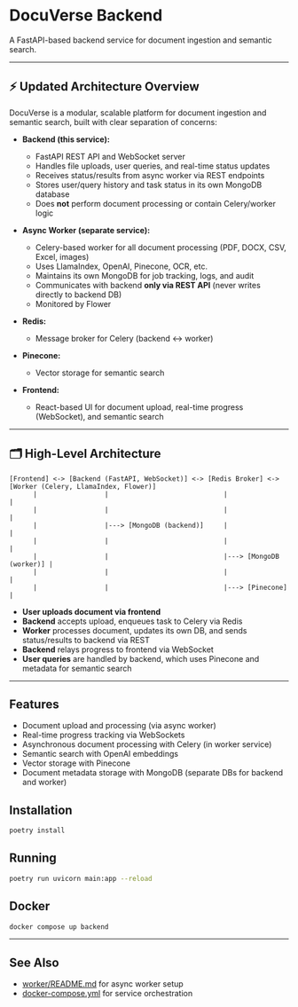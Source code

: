# DocuVerse Backend

A FastAPI-based backend service for document ingestion and semantic search.

---

## ⚡️ Updated Architecture Overview

DocuVerse is a modular, scalable platform for document ingestion and semantic search, built with clear separation of concerns:

- **Backend (this service):**
  - FastAPI REST API and WebSocket server
  - Handles file uploads, user queries, and real-time status updates
  - Receives status/results from async worker via REST endpoints
  - Stores user/query history and task status in its own MongoDB database
  - Does **not** perform document processing or contain Celery/worker logic

- **Async Worker (separate service):**
  - Celery-based worker for all document processing (PDF, DOCX, CSV, Excel, images)
  - Uses LlamaIndex, OpenAI, Pinecone, OCR, etc.
  - Maintains its own MongoDB for job tracking, logs, and audit
  - Communicates with backend **only via REST API** (never writes directly to backend DB)
  - Monitored by Flower

- **Redis:**
  - Message broker for Celery (backend <-> worker)

- **Pinecone:**
  - Vector storage for semantic search

- **Frontend:**
  - React-based UI for document upload, real-time progress (WebSocket), and semantic search

---

## 🗂️ High-Level Architecture

```
[Frontend] <-> [Backend (FastAPI, WebSocket)] <-> [Redis Broker] <-> [Worker (Celery, LlamaIndex, Flower)]
      |                 |                             |                        |
      |                 |                             |                        |
      |                 |---> [MongoDB (backend)]     |                        |
      |                 |                             |                        |
      |                 |                             |---> [MongoDB (worker)] |
      |                 |                             |                        |
      |                 |                             |---> [Pinecone]         |
```

- **User uploads document via frontend**
- **Backend** accepts upload, enqueues task to Celery via Redis
- **Worker** processes document, updates its own DB, and sends status/results to backend via REST
- **Backend** relays progress to frontend via WebSocket
- **User queries** are handled by backend, which uses Pinecone and metadata for semantic search

---

## Features

- Document upload and processing (via async worker)
- Real-time progress tracking via WebSockets
- Asynchronous document processing with Celery (in worker service)
- Semantic search with OpenAI embeddings
- Vector storage with Pinecone
- Document metadata storage with MongoDB (separate DBs for backend and worker)

## Installation

```bash
poetry install
```

## Running

```bash
poetry run uvicorn main:app --reload
```

## Docker

```bash
docker compose up backend
```

---

## See Also
- [worker/README.md](../worker/README.md) for async worker setup
- [docker-compose.yml](../docker-compose.yml) for service orchestration 